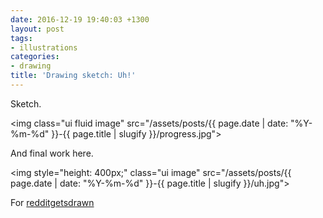 ```yaml
---
date: 2016-12-19 19:40:03 +1300
layout: post
tags:
- illustrations
categories:
- drawing
title: 'Drawing sketch: Uh!'
---
```


Sketch.

<img class="ui fluid image" src="/assets/posts/{{ page.date | date: "%Y-%m-%d" }}-{{ page.title | slugify }}/progress.jpg">

And final work here.

<img style="height: 400px;" class="ui image" src="/assets/posts/{{ page.date | date: "%Y-%m-%d" }}-{{ page.title | slugify }}/uh.jpg">

For [redditgetsdrawn](http://kinow.deviantart.com/art/Uh-651490865)
